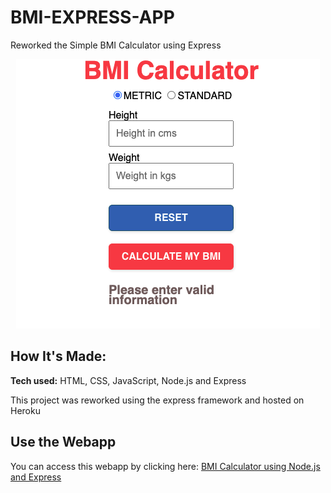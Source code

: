 # BMI-EXPRESS-APP
Reworked the Simple BMI Calculator using Express
<div style="text-align:center">

[![BMI Express APP](./images/BMI-Calculator.png)](https://bmi-express-app.herokuapp.com/)

 </div>

## How It's Made:

**Tech used:** HTML, CSS, JavaScript, Node.js and Express

This project was reworked using the express framework and hosted on Heroku


## Use the Webapp

You can access this webapp by clicking here: [BMI Calculator using Node.js and Express](http://localhost:8000/) 

